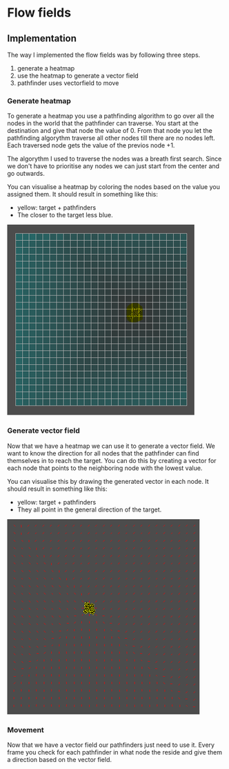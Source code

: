 # Flow fields

## Implementation
The way I implemented the flow fields was by following three steps.
1. generate a heatmap
1. use the heatmap to generate a vector field
1. pathfinder uses vectorfield to move

### Generate heatmap
To generate a heatmap you use a pathfinding algorithm to go over all the nodes in the world that the pathfinder can traverse.
You start at the destination and give that node the value of 0.
From that node you let the pathfinding algorythm traverse all other nodes till there are no nodes left. 
Each traversed node gets the value of the previos node +1.

The algorythm I used to traverse the nodes was a breath first search.
Since we don't have to prioritise any nodes we can just start from the center and go outwards.

You can visualise a heatmap by coloring the nodes based on the value you assigned them. 
It should result in something like this:
 - yellow: target + pathfinders
 - The closer to the target less blue.

![](Images/Heatmap.PNG)

### Generate vector field 
Now that we have a heatmap we can use it to generate a vector field.
We want to know the direction for all nodes that the pathfinder can find themselves in to reach the target.
You can do this by creating a vector for each node that points to the neighboring node with the lowest value.

You can visualise this by drawing the generated vector in each node.
It should result in something like this:
 - yellow: target + pathfinders
 - They all point in the general direction of the target.
 
 ![](Images/VectorField.PNG)

### Movement
Now that we have a vector field our pathfinders just need to use it.
Every frame you check for each pathfinder in what node the reside and give them a direction based on the vector field. 
